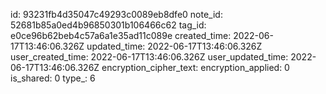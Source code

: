 id: 93231fb4d35047c49293c0089eb8dfe0
note_id: 52681b85a0ed4b96850301b106466c62
tag_id: e0ce96b62beb4c57a6a1e35ad11c089e
created_time: 2022-06-17T13:46:06.326Z
updated_time: 2022-06-17T13:46:06.326Z
user_created_time: 2022-06-17T13:46:06.326Z
user_updated_time: 2022-06-17T13:46:06.326Z
encryption_cipher_text: 
encryption_applied: 0
is_shared: 0
type_: 6